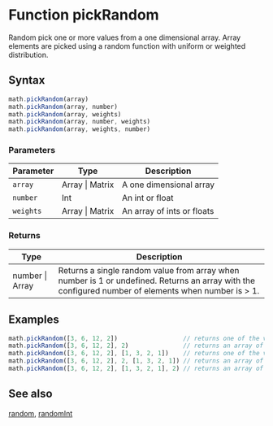 <!-- Note: This file is automatically generated from source code comments. Changes made in this file will be overridden. -->

# Function pickRandom

Random pick one or more values from a one dimensional array.
Array elements are picked using a random function with uniform or weighted distribution.


## Syntax

```js
math.pickRandom(array)
math.pickRandom(array, number)
math.pickRandom(array, weights)
math.pickRandom(array, number, weights)
math.pickRandom(array, weights, number)
```

### Parameters

Parameter | Type | Description
--------- | ---- | -----------
`array` | Array &#124; Matrix | A one dimensional array
`number` | Int | An int or float
`weights` | Array &#124; Matrix | An array of ints or floats

### Returns

Type | Description
---- | -----------
number &#124; Array | Returns a single random value from array when number is 1 or undefined. Returns an array with the configured number of elements when number is > 1.


## Examples

```js
math.pickRandom([3, 6, 12, 2])                  // returns one of the values in the array
math.pickRandom([3, 6, 12, 2], 2)               // returns an array of two of the values in the array
math.pickRandom([3, 6, 12, 2], [1, 3, 2, 1])    // returns one of the values in the array with weighted distribution
math.pickRandom([3, 6, 12, 2], 2, [1, 3, 2, 1]) // returns an array of two of the values in the array with weighted distribution
math.pickRandom([3, 6, 12, 2], [1, 3, 2, 1], 2) // returns an array of two of the values in the array with weighted distribution
```


## See also

[random](random.md),
[randomInt](randomInt.md)
